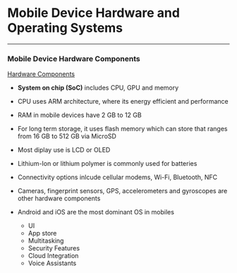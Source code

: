 # Mobile Device Hardware and Operating Systems
---

### Mobile Device Hardware Components
[Hardware Components](https://github.com/cdgalang/repocomptia/blob/main/Chapter%203/mobile.jpg)

* **System on chip (SoC)** includes CPU, GPU and memory
* CPU uses ARM architecture, where its energy efficient and performance
* RAM in mobile devices have 2 GB to 12 GB
* For long term storage, it uses flash memory which can store that ranges from 16 GB to 512 GB via MicroSD
* Most diplay use is LCD or OLED 
* Lithium-Ion or lithium polymer is commonly used for batteries
* Connectivity options inlcude cellular modems, Wi-Fi, Bluetooth, NFC
* Cameras, fingerprint sensors, GPS, accelerometers and gyroscopes are other hardware components

* Android and iOS are the most dominant OS in mobiles
    * UI
    * App store
    * Multitasking
    * Security Features
    * Cloud Integration
    * Voice Assistants



